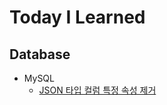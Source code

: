 # Today I Learned

## Database
* MySQL
    * [JSON 타입 컬럼 특정 속성 제거](https://github.com/swakswak/TIL/blob/main/Database/MySQL/%5BMySQL%5D%20JSON%20%ED%83%80%EC%9E%85%20%EC%BB%AC%EB%9F%BC%20%ED%8A%B9%EC%A0%95%20%EC%86%8D%EC%84%B1%20%EC%A0%9C%EA%B1%B0.md)
